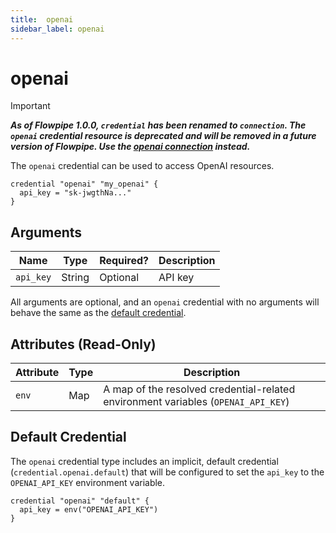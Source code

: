 ```yaml
---
title:  openai
sidebar_label: openai
---
```


# openai

> [!IMPORTANT]
> ***As of Flowpipe 1.0.0, `credential` has been renamed to `connection`.  The `openai` credential resource is deprecated and will be removed in a future version of Flowpipe. Use the [openai connection](/docs/reference/config-files/connection/openai) instead.***

The `openai` credential can be used to access OpenAI resources.

```hcl
credential "openai" "my_openai" {
  api_key = "sk-jwgthNa..."
}
```

## Arguments

| Name            | Type    | Required?| Description
|-----------------|---------|----------|-------------------
| `api_key`       |  String | Optional | API key

All arguments are optional, and an `openai` credential with no arguments will behave the same as the [default credential](#default-credential).

## Attributes (Read-Only)

| Attribute       | Type    | Description
|-----------------|---------|-----------------
| `env`           | Map     | A map of the resolved credential-related environment variables (`OPENAI_API_KEY`)

## Default Credential

The `openai` credential type includes an implicit, default credential (`credential.openai.default`) that will be configured to set the `api_key` to the `OPENAI_API_KEY` environment variable.

```hcl
credential "openai" "default" {
  api_key = env("OPENAI_API_KEY")
}
```
